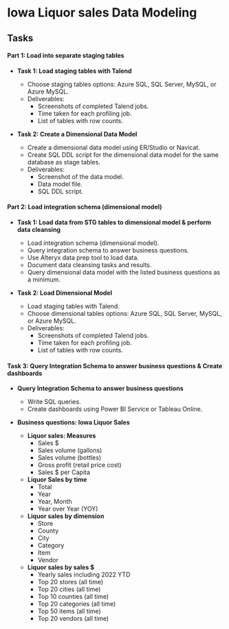 # Iowa Liquor sales Data Modeling

## Tasks

#### Part 1: Load into separate staging tables
- **Task 1: Load staging tables with Talend**
  - Choose staging tables options: Azure SQL, SQL Server, MySQL, or Azure MySQL.
  - Deliverables:
    - Screenshots of completed Talend jobs.
    - Time taken for each profiling job.
    - List of tables with row counts.

- **Task 2: Create a Dimensional Data Model**
  - Create a dimensional data model using ER/Studio or Navicat.
  - Create SQL DDL script for the dimensional data model for the same database as stage tables.
  - Deliverables:
    - Screenshot of the data model.
    - Data model file.
    - SQL DDL script.

#### Part 2: Load integration schema (dimensional model)
- **Task 1: Load data from STG tables to dimensional model & perform data cleansing**
  - Load integration schema (dimensional model).
  - Query integration schema to answer business questions.
  - Use Alteryx data prep tool to load data.
  - Document data cleansing tasks and results.
  - Query dimensional data model with the listed business questions as a minimum.

- **Task 2: Load Dimensional Model**
  - Load staging tables with Talend.
  - Choose dimensional tables options: Azure SQL, SQL Server, MySQL, or Azure MySQL.
  - Deliverables:
    - Screenshots of completed Talend jobs.
    - Time taken for each profiling job.
    - List of tables with row counts.

#### Task 3: Query Integration Schema to answer business questions & Create dashboards
- **Query Integration Schema to answer business questions**
  - Write SQL queries.
  - Create dashboards using Power BI Service or Tableau Online.
  
- **Business questions: Iowa Liquor Sales**
  - **Liquor sales: Measures**
    - Sales $
    - Sales volume (gallons)
    - Sales volume (bottles)
    - Gross profit (retail price cost)
    - Sales $ per Capita
  - **Liquor Sales by time**
    - Total
    - Year
    - Year, Month
    - Year over Year (YOY)
  - **Liquor sales by dimension**
    - Store
    - County
    - City
    - Category
    - Item
    - Vendor
  - **Liquor sales by sales $**
    - Yearly sales including 2022 YTD
    - Top 20 stores (all time)
    - Top 20 cities (all time)
    - Top 10 counties (all time)
    - Top 20 categories (all time)
    - Top 50 items (all time)
    - Top 20 vendors (all time)

